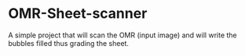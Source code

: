 # OMR-Sheet-scanner
A simple project that will scan the OMR (input image) and will write the bubbles filled thus grading the sheet.

